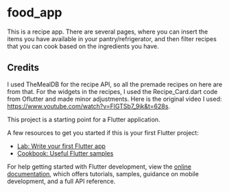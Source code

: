# food_app

This is a recipe app. There are several pages, where you can insert the items you have available in your pantry/refrigerator, and then filter
recipes that you can cook based on the ingredients you have.

## Credits

I used TheMealDB for the recipe API, so all the premade recipes on here are from that.
For the widgets in the recipes, I used the Recipe_Card.dart code from Oflutter and made minor adjustments.
Here is the original video I used: https://www.youtube.com/watch?v=FlGTSb7_9jk&t=628s.

This project is a starting point for a Flutter application.

A few resources to get you started if this is your first Flutter project:

- [Lab: Write your first Flutter app](https://docs.flutter.dev/get-started/codelab)
- [Cookbook: Useful Flutter samples](https://docs.flutter.dev/cookbook)

For help getting started with Flutter development, view the
[online documentation](https://docs.flutter.dev/), which offers tutorials,
samples, guidance on mobile development, and a full API reference.
